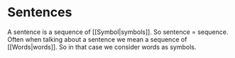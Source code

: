 # Sentences

A sentence is a sequence of [[Symbol|symbols]]. So sentence = sequence. Often when talking about a sentence we mean a sequence of [[Words|words]]. So in that case we consider words as symbols.